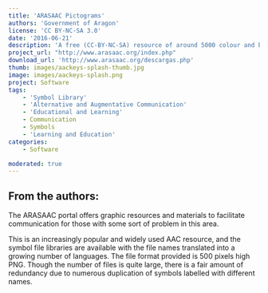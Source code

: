 ```yaml
---
title: 'ARASAAC Pictograms'
authors: 'Government of Aragon'
license: 'CC BY-NC-SA 3.0'
date: '2016-06-21'
description: 'A free (CC-BY-NC-SA) resource of around 5000 colour and black &amp; white pictographic symbols from Catedu and the Aragonese Portal of Augmentative and Alternative Communication in Spain.'
project_url: "http://www.arasaac.org/index.php"
download_url: 'http://www.arasaac.org/descargas.php'
thumb: images/aackeys-splash-thumb.jpg
image: images/aackeys-splash.png
project: Software
tags:
    - 'Symbol Library'
    - 'Alternative and Augmentative Communication'
    - 'Educational and Learning'
    - Communication
    - Symbols
    - 'Learning and Education'
categories:
    - Software

moderated: true
---
```

From the authors:
-----------------

The ARASAAC portal offers graphic resources and materials to facilitate communication for those with some sort of problem in this area.

This is an increasingly popular and widely used AAC resource, and the symbol file libraries are available with the file names translated into a growing number of languages. The file format provided is 500 pixels high PNG. Though the number of files is quite large, there is a fair amount of redundancy due to numerous duplication of symbols labelled with different names.
